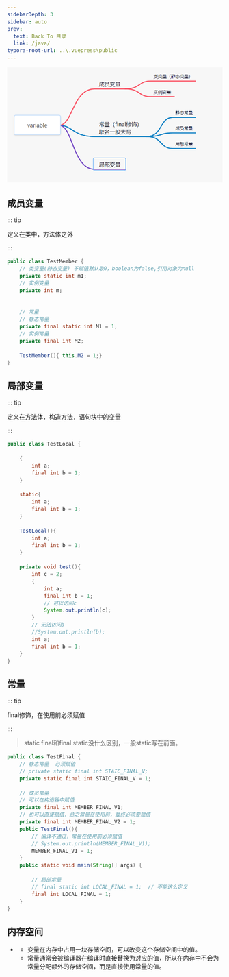 ```yaml
---
sidebarDepth: 3
sidebar: auto
prev:
  text: Back To 目录
  link: /java/
typora-root-url: ..\.vuepress\public
---
```




![image-20220818150409182](/images/java/image-20220818150409182.png)

## 成员变量

::: tip

定义在类中，方法体之外

:::

```java
public class TestMember {
    // 类变量(静态变量) 不赋值默认取0，boolean为false,引用对象为null
    private static int m1;
    // 实例变量
    private int m;


    // 常量
    // 静态常量
    private final static int M1 = 1;
    // 实例常量
    private final int M2;

    TestMember(){ this.M2 = 1;}
}
```



## 局部变量

::: tip

定义在方法体，构造方法，语句块中的变量

:::

```java
public class TestLocal {

    {
        int a;
        final int b = 1;
    }

    static{
        int a;
        final int b = 1;
    }

    TestLocal(){
        int a;
        final int b = 1;
    }

    private void test(){
        int c = 2;
        {
            int a;
            final int b = 1;
            // 可以访问c
            System.out.println(c);
        }
        // 无法访问b
        //System.out.println(b);
        int a;
        final int b = 1;
    }
}
```



## 常量

::: tip

final修饰，在使用前必须赋值

:::

> static final和final static没什么区别，一般static写在前面。

```java
public class TestFinal {
    // 静态常量  必须赋值
    // private static final int STAIC_FINAL_V;
    private static final int STAIC_FINAL_V = 1;

    // 成员常量
    // 可以在构造器中赋值
    private final int MEMBER_FINAL_V1;
    // 也可以直接赋值，总之常量在使用前，最终必须要赋值
    private final int MEMBER_FINAL_V2 = 1;
    public TestFinal(){
        // 编译不通过，常量在使用前必须赋值
        // System.out.println(MEMBER_FINAL_V1);
        MEMBER_FINAL_V1 = 1;
    }
    public static void main(String[] args) {

        // 局部常量
        // final static int LOCAL_FINAL = 1;  // 不能这么定义
        final int LOCAL_FINAL = 1;
    }
}
```

## 内存空间

- - 变量在内存中占用一块存储空间，可以改变这个存储空间中的值。
  - 常量通常会被编译器在编译时直接替换为对应的值，所以在内存中不会为常量分配额外的存储空间，而是直接使用常量的值。
